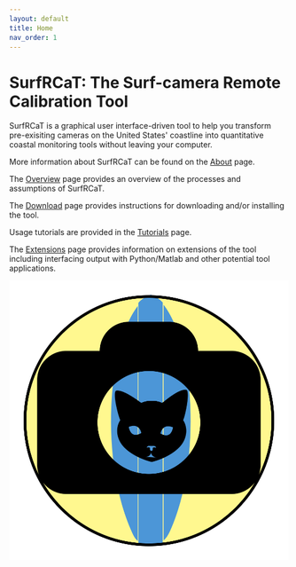 ```yaml
---
layout: default
title: Home
nav_order: 1
---
```


# SurfRCaT: The Surf-camera Remote Calibration Tool #

SurfRCaT is a graphical user interface-driven tool to help you transform pre-exisiting cameras on the United States' coastline
into quantitative coastal monitoring tools without leaving your computer.

More information about SurfRCaT can be found on the [About](https://conlin-matt.github.io/SurfRCaT/about.html) page.

The [Overview](https://conlin-matt.github.io/SurfRCaT/overview.html) page provides an overview of the processes and assumptions of SurfRCaT.

The [Download](https://conlin-matt.github.io/SurfRCaT/download.html) page provides instructions for downloading and/or installing the tool.

Usage tutorials are provided in the [Tutorials](https://conlin-matt.github.io/SurfRCaT/tutorials.html) page. 

The [Extensions](https://conlin-matt.github.io/SurfRCaT/extensions.html) page provides information on extensions of the tool including interfacing output with Python/Matlab and other potential tool applications.

<img src="images/icon_medium.png" class="img-responsive" alt="">